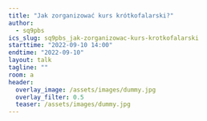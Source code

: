 ```yaml
---
title: "Jak zorganizować kurs krótkofalarski?"
author: 
  - sq9pbs
ics_slug: sq9pbs_jak-zorganizowac-kurs-krotkofalarski
starttime: "2022-09-10 14:00"
endtime: "2022-09-10"
layout: talk
tagline: ""
room: a
header:
  overlay_image: /assets/images/dummy.jpg
  overlay_filter: 0.5
  teaser: /assets/images/dummy.jpg
---
```

